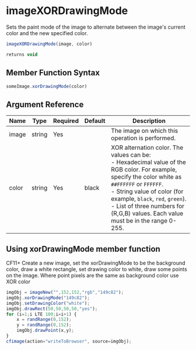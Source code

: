 # imageXORDrawingMode

Sets the paint mode of the image to alternate between the image's current color and the new specified color.

```javascript
imageXORDrawingMode(image, color)
```

```javascript
returns void
```

## Member Function Syntax

```javascript
someImage.xorDrawingMode(color)
```

## Argument Reference

| Name | Type | Required | Default | Description |
| --- | --- | --- | --- | --- |
| image | string | Yes |  | The image on which this operation is performed. |
| color | string | Yes | black | XOR alternation color. The values can be:<br />- Hexadecimal value of the RGB color. For example, specify the color white as `##FFFFFF` or `FFFFFF`.<br />- String value of color (for example, `black`, `red`, `green`).<br />- List of three numbers for (R,G,B) values. Each value must be in the range 0-255. |

## Using xorDrawingMode member function

CF11+ Create a new image, set the xorDrawingMode to be the background color, draw a white rectangle, set drawing color to white, draw some points on the image. Where point pixels are the same as background color use XOR color

```javascript
imgObj = imageNew("",152,152,"rgb","149c82");
imgObj.xorDrawingMode("149c82");
imgObj.setDrawingColor("white");
imgObj.drawRect(50,50,50,50,"yes");
for (i=1;i LTE 100;i=i+1) {
	x = randRange(0,152);
	y = randRange(0,152);
	imgObj.drawPoint(x,y);
}
cfimage(action="writeToBrowser", source=imgObj);
```
